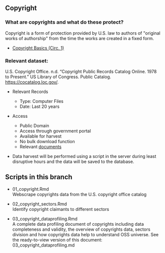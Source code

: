 ## Copyright

### What are copyrights and what do these protect?

Copyright is a form of protection provided by U.S. law to authors of "original works of authorship" from the time the works are created in a fixed form.

- [Copyright Basics (Circ. 1)](https://www.copyright.gov/circs/circ01.pdf)

### Relevant dataset:

U.S. Copyright Office. n.d. “Copyright Public Records Catalog Online. 1978 to Present.” US Library of Congress. Public Catalog. https://cocatalog.loc.gov/.

- Relevant Records
  - Type: Computer Files
  - Date: Last 20 years

- Access
  - Public Domain
  - Access through government portal
  - Available for harvest
  - No bulk download function
  - Relevant [documents](https://public.resource.org/copyright.gov/index.html)

- Data harvest will be performed using a script in the server during least disruptive hours and the data will be saved to the database.

## Scripts in this branch  
- 01_copyright.Rmd  
Webscrape copyrights data from the U.S. copyright office catalog  
    
- 02_copyright_sectors.Rmd  
Identify copyright claimants to different sectors  
    
- 03_copyright_dataprofiling.Rmd  
A complete data profiling document of copyrights including data completeness and validity, the overview of copyrights data, sectors division and how copyrights data help to understand OSS universe. See the ready-to-view version of this document:
03_copyright_dataprofiling.md
